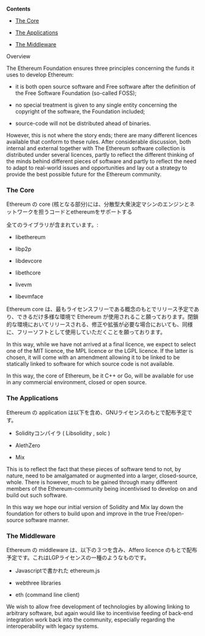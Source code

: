 <!-- START doctoc generated TOC please keep comment here to allow auto update -->

<!-- DON'T EDIT THIS SECTION, INSTEAD RE-RUN doctoc TO UPDATE -->

**Contents**



- [The Core](#the-core)

- [The Applications](#the-applications)

- [The Middleware](#the-middleware)



<!-- END doctoc generated TOC please keep comment here to allow auto update -->



Overview



The Ethereum Foundation ensures three principles concerning the funds it uses to develop Ethereum:



- it is both open source software and Free software after the definition of the Free Software Foundation (so-called FOSS);

- no special treatment is given to any single entity concerning the copyright of the software, the Foundation included;

- source-code will not be distributed ahead of binaries.



However, this is not where the story ends; there are many different licences available that conform to these rules. After considerable discussion, both internal and external together with The Ethereum software collection is distributed under several licences, partly to reflect the different thinking of the minds behind different pieces of software and partly to reflect the need to adapt to real-world issues and opportunities and lay out a strategy to provide the best possible future for the Ethereum community.



### The Core



Ethereum の core (核となる部分)には、分散型大衆決定マシンのエンジンとネットワークを担うコードとethereumをサポートする

全てのライブラリが含まれています。:

* libethereum

* libp2p

* libdevcore

* libethcore

* livevm

* libevmface



Ethereum core は、最もライセンスフリーである概念のもとでリリース予定であり、できるだけ多様な環境で Ethereum が使用されること願っております。閉鎖的な環境においてリリースされる、修正や拡張が必要な場合においても、同様に、フリーソフトとして使用していただくことを願っております。



In this way, while we have not arrived at a final licence, we expect to select one of the MIT licence, the MPL licence or the LGPL licence. If the latter is chosen, it will come with an amendment allowing it to be linked to be statically linked to software for which source code is not available.



In this way, the core of Ethereum, be it C++ or Go, will be available for use in any commercial environment, closed or open source. 



### The Applications



Ethereum の application は以下を含め、GNUライセンスのもとで配布予定です。

* Solidityコンパイラ ( Libsolidity , solc ) 

* AlethZero 

* Mix



This is to reflect the fact that these pieces of software tend to not, by nature, need to be amalgamated or augmented into a larger, closed-source, whole. There is however, much to be gained through many different members of the Ethereum-community being incentivised to develop on and build out such software.



In this way we hope our initial version of Solidity and Mix lay down the foundation for others to build upon and improve in the true Free/open-source software manner.



### The Middleware



Ethereum の middleware は、以下の３つを含み、Affero licence のもとで配布予定です。これはLGPライセンスの一種のようなものです。

* Javascriptで書かれた ethereum.js 

* webthree libraries

* eth (command line client) 

 

We wish to allow free development of technologies by allowing linking to arbitrary software, but again would like to incentivise feeding of back-end integration work back into the community, especially regarding the interoperability with legacy systems.